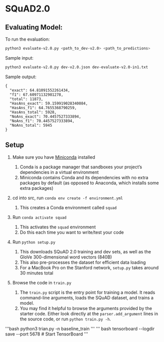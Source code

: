 # SQuAD2.0

## Evaluating Model:
To run the evaluation:
```bash
python3 evaluate-v2.0.py <path_to_dev-v2.0> <path_to_predictions>
```

Sample input:
```bash
python3 evaluate-v2.0.py dev-v2.0.json dev-evaluate-v2.0-in1.txt
```

Sample output:
```
{
  "exact": 64.81091552261434,
  "f1": 67.60971132981278,
  "total": 11873,
  "HasAns_exact": 59.159919028340084,
  "HasAns_f1": 64.7655368790259,
  "HasAns_total": 5928,
  "NoAns_exact": 70.4457527333894,
  "NoAns_f1": 70.4457527333894,
  "NoAns_total": 5945
}
```

## Setup

1. Make sure you have [Miniconda](https://conda.io/docs/user-guide/install/index.html#regular-installation) installed
    1. Conda is a package manager that sandboxes your project’s dependencies in a virtual environment
    2. Miniconda contains Conda and its dependencies with no extra packages by default (as opposed to Anaconda, which installs some extra packages)

2. cd into src, run `conda env create -f environment.yml`
    1. This creates a Conda environment called `squad`

3. Run `conda activate squad`
    1. This activates the `squad` environment
    2. Do this each time you want to write/test your code
  
4. Run `python setup.py`
    1. This downloads SQuAD 2.0 training and dev sets, as well as the GloVe 300-dimensional word vectors (840B)
    2. This also pre-processes the dataset for efficient data loading
    3. For a MacBook Pro on the Stanford network, `setup.py` takes around 30 minutes total  

5. Browse the code in `train.py`
    1. The `train.py` script is the entry point for training a model. It reads command-line arguments, loads the SQuAD dataset, and trains a model.
    2. You may find it helpful to browse the arguments provided by the starter code. Either look directly at the `parser.add_argument` lines in the source code, or run `python train.py -h`.

'''bash
python3 trian.py -n baseline_train
'''
'''
bash
tensorboard --logdir save --port 5678 # Start TensorBoard
'''
